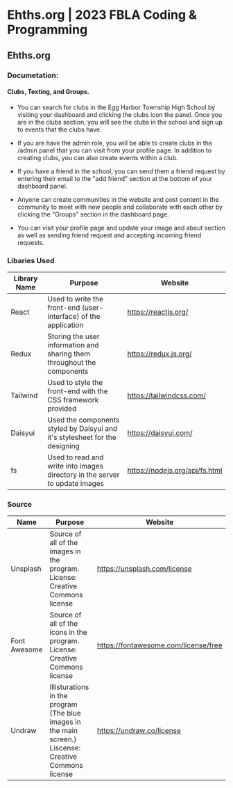 # Ehths.org | 2023 FBLA Coding & Programming
## Ehths.org


### Documetation:
#### Clubs, Texting, and Groups.
- You can search for clubs in the Egg Harbor Township High School by visiting your dashboard and clicking the clubs icon the panel. Once you are in the clubs section, you will see the clubs in the school and sign up to events that the clubs have.  

- If you are have the admin role, you will be able to create clubs in the /admin panel that you can visit from your profile page. In addition to creating clubs, you can also create events within a club.

- If you have a friend in the school, you can send them a friend request by entering their email to the "add friend" section at the bottom of your dashboard panel.

- Anyone can create communities in the website and post content in the community to meet with new people and collaborate with each other by clicking the "Groups" section in the dashboard page.

- You can visit your profile page and update your image and about section as well as sending friend request and accepting incoming friend requests.


### Libaries Used

| Library Name    | Purpose                                                                                                                  | Website                                      |
|-----------------|--------------------------------------------------------------------------------------------------------------------------|----------------------------------------------|
| React           | Used to write the front-end (user-interface) of the application                                                          | https://reactjs.org/                         |
| Redux           | Storing the user information and sharing them throughout the components                                                  | https://redux.js.org/                        |
| Tailwind        | Used to style the front-end with the CSS framework provided                                                              | https://tailwindcss.com/                     |
| Daisyui         | Used the components styled by Daisyui and it's stylesheet for the designing                                              | https://daisyui.com/                         |
| fs              | Used to read and write into images directory in the server to update images                                              | https://nodejs.org/api/fs.html               |


### Source
| Name         | Purpose                                                                      | Website                              |
|--------------|------------------------------------------------------------------------------|--------------------------------------|
| Unsplash     | Source of all of the images in the program. License: Creative Commons license         | https://unsplash.com/license        |
| Font Awesome | Source of all of the icons in the program.  License: Creative Commons license          | https://fontawesome.com/license/free   |
| Undraw       | Illisturations in the program (The blue images in the main screen.) Liscense: Creative Commons license    | https://undraw.co/license            |


